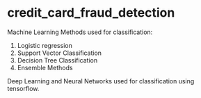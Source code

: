 # credit_card_fraud_detection
Machine Learning Methods used for classification:
1. Logistic regression
2. Support Vector Classification
3. Decision Tree Classification
4. Ensemble Methods

Deep Learning and Neural Networks used for classification using tensorflow.
